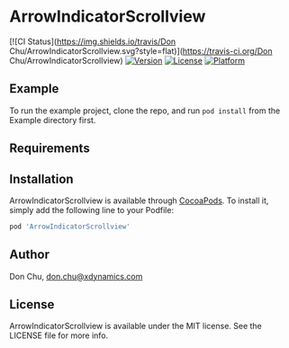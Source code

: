 # ArrowIndicatorScrollview

[![CI Status](https://img.shields.io/travis/Don Chu/ArrowIndicatorScrollview.svg?style=flat)](https://travis-ci.org/Don Chu/ArrowIndicatorScrollview)
[![Version](https://img.shields.io/cocoapods/v/ArrowIndicatorScrollview.svg?style=flat)](https://cocoapods.org/pods/ArrowIndicatorScrollview)
[![License](https://img.shields.io/cocoapods/l/ArrowIndicatorScrollview.svg?style=flat)](https://cocoapods.org/pods/ArrowIndicatorScrollview)
[![Platform](https://img.shields.io/cocoapods/p/ArrowIndicatorScrollview.svg?style=flat)](https://cocoapods.org/pods/ArrowIndicatorScrollview)

## Example

To run the example project, clone the repo, and run `pod install` from the Example directory first.

## Requirements

## Installation

ArrowIndicatorScrollview is available through [CocoaPods](https://cocoapods.org). To install
it, simply add the following line to your Podfile:

```ruby
pod 'ArrowIndicatorScrollview'
```

## Author

Don Chu, don.chu@xdynamics.com

## License

ArrowIndicatorScrollview is available under the MIT license. See the LICENSE file for more info.
